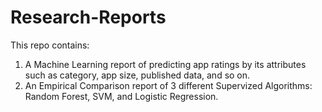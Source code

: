 # Research-Reports
This repo contains:
1. A Machine Learning report of predicting app ratings by its attributes such as category, app size, published data, and so on. 
2. An Empirical Comparison report of 3 different Supervized Algorithms: Random Forest, SVM, and Logistic Regression. 
